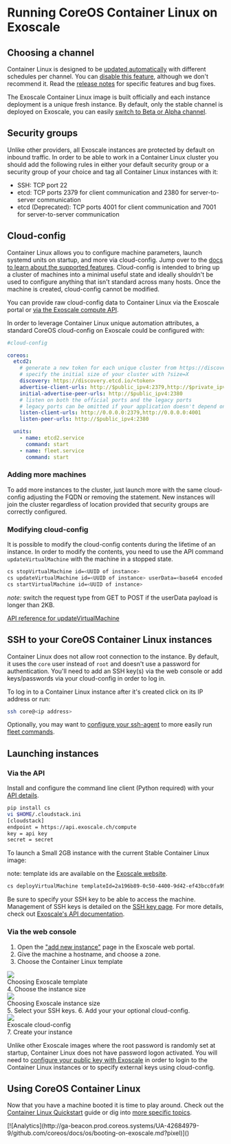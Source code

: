 # Running CoreOS Container Linux on Exoscale

## Choosing a channel

Container Linux is designed to be [updated automatically][update-docs] with different schedules per channel. You can [disable this feature][reboot-docs], although we don't recommend it. Read the [release notes][release-notes] for specific features and bug fixes.

The Exoscale Container Linux image is built officially and each instance deployment is a unique fresh instance. By default, only the stable channel is deployed on Exoscale, you can easily [switch to Beta or Alpha channel][switching-channels].


[update-docs]: https://coreos.com/why/#updates
[reboot-docs]: update-strategies.md
[switching-channels]: switching-channels.md
[release-notes]: https://coreos.com/releases
[cloud-config-docs]: https://github.com/coreos/coreos-cloudinit/blob/master/Documentation/cloud-config.md

## Security groups

Unlike other providers, all Exoscale instances are protected by default on inbound traffic. In order to be able to work in a Container Linux cluster you should add the following rules in either your default security group or a security group of your choice and tag all Container Linux instances with it:

* SSH: TCP port 22
* etcd: TCP ports 2379 for client communication and 2380 for server-to-server communication
* etcd (Deprecated): TCP ports 4001 for client communication and 7001 for server-to-server communication


## Cloud-config

Container Linux allows you to configure machine parameters, launch systemd units on startup, and more via cloud-config. Jump over to the [docs to learn about the supported features][cloud-config-docs]. Cloud-config is intended to bring up a cluster of machines into a minimal useful state and ideally shouldn't be used to configure anything that isn't standard across many hosts. Once the machine is created, cloud-config cannot be modified.

You can provide raw cloud-config data to Container Linux via the Exoscale portal or [via the Exoscale compute API](#via-the-api).

In order to leverage Container Linux unique automation attributes, a standard CoreOS cloud-config on Exoscale could be configured with:

```yaml
#cloud-config

coreos:
  etcd2:
    # generate a new token for each unique cluster from https://discovery.etcd.io/new?size=3
    # specify the initial size of your cluster with ?size=X
    discovery: https://discovery.etcd.io/<token>
    advertise-client-urls: http://$public_ipv4:2379,http://$private_ipv4:4001
    initial-advertise-peer-urls: http://$public_ipv4:2380
    # listen on both the official ports and the legacy ports
    # legacy ports can be omitted if your application doesn't depend on them
    listen-client-urls: http://0.0.0.0:2379,http://0.0.0.0:4001
    listen-peer-urls: http://$public_ipv4:2380

  units:
    - name: etcd2.service
      command: start
    - name: fleet.service
      command: start
```

### Adding more machines

To add more instances to the cluster, just launch more with the same cloud-config adjusting the FQDN or removing the statement. New instances will join the cluster regardless of location provided that security groups are correctly configured.

### Modifying cloud-config

It is possible to modify the cloud-config contents during the lifetime of an instance. In order to modify the contents, you need to use the API command `updateVirtualMachine` with the machine in a stopped state.

```sh
cs stopVirtualMachine id=<UUID of instance>
cs updateVirtualMachine id=<UUID of instance> userData=<base64 encoded value of your cloud-config>
cs startVirtualMachine id=<UUID of instance>
```

*note:* switch the request type from GET to POST if the userData payload is longer than 2KB.

[API reference for updateVirtualMachine](https://community.exoscale.ch/compute/api/#updatevirtualmachine_GET)

## SSH to your CoreOS Container Linux instances

Container Linux does not allow root connection to the instance. By default, it uses the `core` user instead of `root` and doesn't use a password for authentication. You'll need to add an SSH key(s) via the web console or add keys/passwords via your cloud-config in order to log in.

To log in to a Container Linux instance after it's created click on its IP address or run:

```sh
ssh core@<ip address>
```

Optionally, you may want to [configure your ssh-agent](https://github.com/coreos/fleet/blob/master/Documentation/using-the-client.md#remote-fleet-access) to more easily run [fleet commands](../fleet/launching-containers-fleet.md).

## Launching instances

### Via the API

Install and configure the command line client (Python required) with your [API details](https://portal.exoscale.ch/account/profile/api).

```sh
pip install cs
vi $HOME/.cloudstack.ini
[cloudstack]
endpoint = https://api.exoscale.ch/compute
key = api key
secret = secret
```

To launch a Small 2GB instance with the current Stable Container Linux image:

note: template ids are available on the [Exoscale website](https://www.exoscale.ch/open-cloud/templates/).

```sh
cs deployVirtualMachine templateId=2a196b89-0c50-4400-9d42-ef43bcc0fa99 serviceOfferingId=21624abb-764e-4def-81d7-9fc54b5957fb zoneId=1128bd56-b4d9-4ac6-a7b9-c715b187ce11 keyPair=[keypair name]
```

Be sure to specify your SSH key to be able to access the machine. Management of SSH keys is detailed on the [SSH key page][exo-keys-docs]. For more details, check out [Exoscale's API documentation][exo-api-docs].

[exo-api-docs]: https://community.exoscale.ch/compute/api/
[exo-keys-docs]: https://community.exoscale.ch/compute/documentation/#SSH_keypairs

### Via the web console

1. Open the ["add new instance"](https://portal.exoscale.ch/compute/instances/add) page in the Exoscale web portal.
2. Give the machine a hostname, and choose a zone.
3. Choose the Container Linux template
<div class="row">
  <div class="col-lg-8 col-md-10 col-sm-8 col-xs-12">
    <img src="img/exoscale-template.png" class="screenshot" />
    <div class="caption">Choosing Exoscale template</div>
  </div>
</div>
4. Choose the instance size
<div class="row">
  <div class="col-lg-8 col-md-10 col-sm-8 col-xs-12">
    <img src="img/exoscale-size.png" class="screenshot" />
    <div class="caption">Choosing Exoscale instance size</div>
  </div>
</div>
5. Select your SSH keys.
6. Add your your optional cloud-config.
<div class="row">
  <div class="col-lg-8 col-md-10 col-sm-8 col-xs-12">
    <img src="img/exoscale-userdata.png" class="screenshot" />
    <div class="caption">Exoscale cloud-config</div>
  </div>
</div>
7. Create your instance

Unlike other Exoscale images where the root password is randomly set at startup, Container Linux does not have password logon activated. You will need to [configure your public key with Exoscale][exo-keys-docs] in order to login to the Container Linux instances or to specify external keys using cloud-config.

## Using CoreOS Container Linux

Now that you have a machine booted it is time to play around. Check out the [Container Linux Quickstart][quick-start] guide or dig into [more specific topics][docs].

[quick-start]: quickstart.md
[docs]: https://coreos.com/docs

<!-- BEGIN ANALYTICS --> [![Analytics](http://ga-beacon.prod.coreos.systems/UA-42684979-9/github.com/coreos/docs/os/booting-on-exoscale.md?pixel)]() <!-- END ANALYTICS -->
